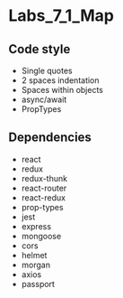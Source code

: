 # Labs_7_1_Map

## Code style
- Single quotes
- 2 spaces indentation
- Spaces within objects
- async/await
- PropTypes


## Dependencies
- react
- redux
- redux-thunk
- react-router
- react-redux
- prop-types
- jest
- express
- mongoose
- cors
- helmet
- morgan
- axios
- passport
